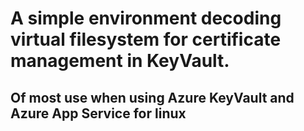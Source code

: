 # A simple environment decoding virtual filesystem for certificate management in KeyVault.

## Of most use when using Azure KeyVault and Azure App Service for linux
